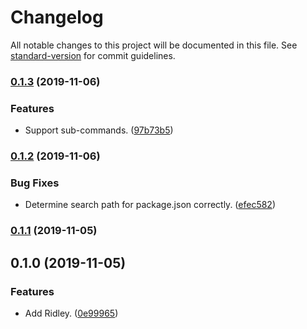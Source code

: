 # Changelog

All notable changes to this project will be documented in this file. See [standard-version](https://github.com/conventional-changelog/standard-version) for commit guidelines.

### [0.1.3](https://github.com/darkobits/ridley/compare/v0.1.2...v0.1.3) (2019-11-06)


### Features

* Support sub-commands. ([97b73b5](https://github.com/darkobits/ridley/commit/97b73b5ae2d9f5ae3e8a46e31a1fbed546438ad5))

### [0.1.2](https://github.com/darkobits/ridley/compare/v0.1.1...v0.1.2) (2019-11-06)


### Bug Fixes

* Determine search path for package.json correctly. ([efec582](https://github.com/darkobits/ridley/commit/efec5823c4fa927f9a30e474ffa9f9eefa924891))

### [0.1.1](https://github.com/darkobits/ridley/compare/v0.1.0...v0.1.1) (2019-11-05)

## 0.1.0 (2019-11-05)


### Features

* Add Ridley. ([0e99965](https://github.com/darkobits/ridley/commit/0e999653328f204e31735f9da7cd48f806e3f02d))
